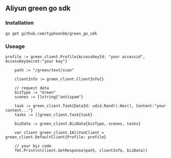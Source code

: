 ## Aliyun green go sdk

### Installation

`go get github.com/typhoonbb/green_go_sdk`

### Useage
````
profile := green_client.Profile{AccessKeyId: "your accessid", AccessKeySecret:"your key"}

	path := "/green/text/scan"

	clientInfo := green_client.ClientInfo{}

	// request data
	bizType := "Green"
	scenes := []string{"antispam"}

	task := green_client.Task{DataId: udid.Rand().Hex(), Content:"your content..."}
	tasks := []green_client.Task{task}

	bizData := green_client.BizData{bizType, scenes, tasks}

	var client green_client.IAliYunClient = green_client.DefaultClient{Profile: profile}

	// your biz code
	fmt.Println(client.GetResponse(path, clientInfo, bizData))


````
